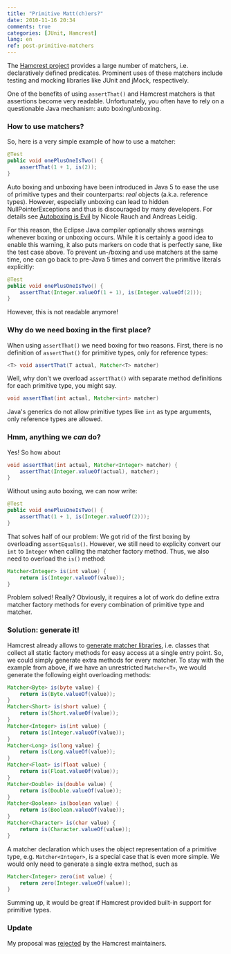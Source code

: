 ```yaml
---
title: "Primitive Matt(ch)ers?"
date: 2010-11-16 20:34
comments: true
categories: [JUnit, Hamcrest]
lang: en
ref: post-primitive-matchers
---
```


The [Hamcrest project](http://code.google.com/p/hamcrest/) provides a large number of matchers, i.e. declaratively defined predicates. Prominent uses of these matchers include testing and mocking libraries like JUnit and jMock, respectively.

One of the benefits of using `assertThat()` and Hamcrest matchers is that assertions become very readable. Unfortunately, you often have to rely on a questionable Java mechanism: auto boxing/unboxing.

<!--more-->

### How to use matchers?

So, here is a very simple example of how to use a matcher:

```java
@Test
public void onePlusOneIsTwo() {
    assertThat(1 + 1, is(2));
}
```

Auto boxing and unboxing have been introduced in Java 5 to ease the use of primitive types and their counterparts: *real* objects (a.k.a. reference types). However, especially unboxing can lead to hidden NullPointerExceptions and thus is discouraged by many developers. For details see [Autoboxing is Evil](http://pboop.wordpress.com/2010/09/22/autoboxing-is-evil/) by Nicole Rauch and Andreas Leidig.

For this reason, the Eclipse Java compiler optionally shows warnings whenever boxing or unboxing occurs. While it is certainly a good idea to enable this warning, it also puts markers on code that is perfectly sane, like the test case above. To prevent un-/boxing and use matchers at the same time, one can go back to pre-Java 5 times and convert the
primitive literals explicitly:

```java
@Test
public void onePlusOneIsTwo() {
    assertThat(Integer.valueOf(1 + 1), is(Integer.valueOf(2)));
}
```

However, this is not readable anymore!

### Why do we need boxing in the first place?

When using `assertThat()` we need boxing for two reasons. First, there is no definition of `assertThat()` for primitive types, only for reference types:

```java
<T> void assertThat(T actual, Matcher<T> matcher)
```

Well, why don't we overload `assertThat()` with separate method definitions for each primitive type, you might say.

```java
void assertThat(int actual, Matcher<int> matcher)
```

Java's generics do not allow primitive types like `int` as type arguments, only reference types are allowed.

### Hmm, anything we *can* do?

Yes! So how about

```java
void assertThat(int actual, Matcher<Integer> matcher) {
    assertThat(Integer.valueOf(actual), matcher);
}
```

Without using auto boxing, we can now write:

```java
@Test
public void onePlusOneIsTwo() {
    assertThat(1 + 1, is(Integer.valueOf(2)));
}
```

That solves half of our problem: We got rid of the first boxing by overloading `assertEquals()`. However, we still need to explicity convert our `int` to `Integer` when calling the matcher factory method. Thus, we also need to overload the `is()` method:

```java
Matcher<Integer> is(int value) {
    return is(Integer.valueOf(value));
}
```

Problem solved! Really? Obviously, it requires a lot of work do define extra matcher factory methods for every combination of primitive type and matcher.

### Solution: generate it!

Hamcrest already allows to [generate matcher libraries](http://code.google.com/p/hamcrest/wiki/Tutorial#Sugar_generation), i.e. classes that collect all static factory methods for easy access at a single entry point. So, we could simply generate extra methods for every matcher. To stay with the example from above, if we have an
unrestricted `Matcher<T>`, we would generate the following eight overloading methods:

```java
Matcher<Byte> is(byte value) {
    return is(Byte.valueOf(value));
}
Matcher<Short> is(short value) {
    return is(Short.valueOf(value));
}
Matcher<Integer> is(int value) {
    return is(Integer.valueOf(value));
}
Matcher<Long> is(long value) {
    return is(Long.valueOf(value));
}
Matcher<Float> is(float value) {
    return is(Float.valueOf(value));
}
Matcher<Double> is(double value) {
    return is(Double.valueOf(value));
}
Matcher<Boolean> is(boolean value) {
    return is(Boolean.valueOf(value));
}
Matcher<Character> is(char value) {
    return is(Character.valueOf(value));
}
```

A matcher declaration which uses the object representation of a primitive type, e.g. `Matcher<Integer>`, is a special case that is even more simple. We would only need to generate a single extra method, such as

```java
Matcher<Integer> zero(int value) {
    return zero(Integer.valueOf(value));
}
```

Summing up, it would be great if Hamcrest provided built-in support for primitive types.

### Update

My proposal was [rejected](http://code.google.com/p/hamcrest/issues/detail?id=130) by the Hamcrest maintainers.
